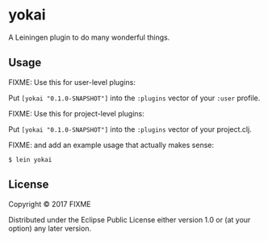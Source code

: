 # yokai

A Leiningen plugin to do many wonderful things.

## Usage

FIXME: Use this for user-level plugins:

Put `[yokai "0.1.0-SNAPSHOT"]` into the `:plugins` vector of your `:user`
profile.

FIXME: Use this for project-level plugins:

Put `[yokai "0.1.0-SNAPSHOT"]` into the `:plugins` vector of your project.clj.

FIXME: and add an example usage that actually makes sense:

    $ lein yokai

## License

Copyright © 2017 FIXME

Distributed under the Eclipse Public License either version 1.0 or (at
your option) any later version.

